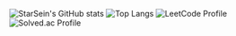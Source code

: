 ![StarSein's GitHub stats](https://github-readme-stats.vercel.app/api?username=StarSein&show_icons=true&theme=radical)
![Top Langs](https://github-readme-stats.vercel.app/api/top-langs/?username=StarSein&layout=compact)
![LeetCode Profile](https://leetcard.jacoblin.cool/dbtjd1928?theme=forest?ext=activity?animtation=true)
![Solved.ac Profile](http://mazassumnida.wtf/api/v2/generate_badge?boj=dbtjd1928)
